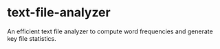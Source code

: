 # text-file-analyzer
An efficient text file analyzer to compute word frequencies and generate key file statistics.
